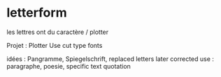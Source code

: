 # letterform
les lettres ont du caractère / plotter

Projet : Plotter
Use cut type fonts

idées : Pangramme, Spiegelschrift, replaced letters later corrected
use : paragraphe, poesie, specific text quotation
